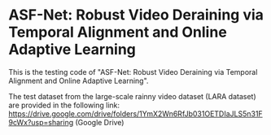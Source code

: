 # ASF-Net: Robust Video Deraining via Temporal Alignment and Online Adaptive Learning

This is the testing code of "ASF-Net: Robust Video Deraining via Temporal Alignment and Online Adaptive Learning".

The test dataset from the large-scale rainny video dataset (LARA dataset) are provided in the following link:
https://drive.google.com/drive/folders/1YmX2Wn6RfJb031OETDIaJLS5n31F9cWx?usp=sharing (Google Drive)
